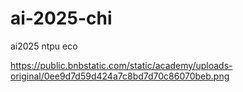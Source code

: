 # ai-2025-chi
ai2025 ntpu eco

https://public.bnbstatic.com/static/academy/uploads-original/0ee9d7d59d424a7c8bd7d70c86070beb.png
